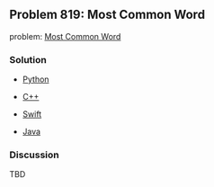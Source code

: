 ## Problem 819: Most Common Word

problem: [Most Common Word](https://leetcode.com/problems/most-common-word/)

### Solution

- [Python](../python/problem819.py)

- [C++](../cpp/problem819.cpp)

- [Swift](../swift/problem819.swift)

- [Java](../java/problem819.java)

### Discussion

TBD


